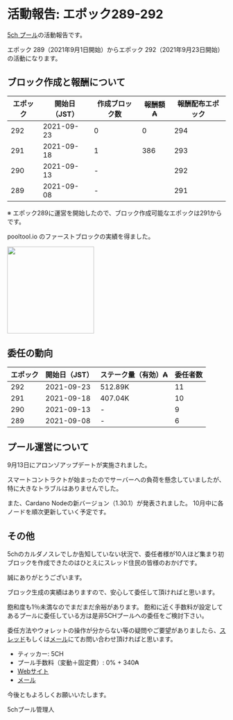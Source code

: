 # 活動報告: エポック289-292

[5ch プール](https://www.5chpool.net/)の活動報告です。

エポック 289（2021年9月1日開始）からエポック 292（2021年9月23日開始）の活動になります。

## ブロック作成と報酬について

| エポック | 開始日（JST） | 作成ブロック数 | 報酬額 ₳ | 報酬配布エポック |
|----------|---------------|----------------|----------|------------------|
| 292      | 2021-09-23    | 0              | 0        | 294              |
| 291      | 2021-09-18    | 1              | 386      | 293              |
| 290      | 2021-09-13    | -              |          | 292              |
| 289      | 2021-09-08    | -              |          | 291              |

※ エポック289に運営を開始したので、ブロック作成可能なエポックは291からです。

pooltool.io のファーストブロックの実績を得ました。

<img src="https://pooltool.io/LIFETIME_BLOCKS_1.png" width="200">

## 委任の動向

|エポック|開始日（JST）|ステーク量（有効）₳ |委任者数|
|--|--|--|--|
|292|2021-09-23|512.89K|11|
|291|2021-09-18|407.04K|10|
|290|2021-09-13|-|9|
|289|2021-09-08|-|6|


## プール運営について

9月13日にアロンゾアップデートが実施されました。

スマートコントラクトが始まったのでサーバーへの負荷を懸念していましたが、特に大きなトラブルはありませんでした。

また、Cardano Nodeの新バージョン（1.30.1）が発表されました。
10月中に各ノードを順次更新していく予定です。

## その他

5chのカルダノスレでしか告知していない状況で、委任者様が10人ほど集まり初ブロックを作成できたのはひとえにスレッド住民の皆様のおかげです。

誠にありがとうございます。

ブロック生成の実績はありますので、安心して委任して頂ければと思います。

飽和度も1％未満なのでまだまだ余裕があります。
飽和に近く手数料が設定してあるプールに委任している方は是非5CHプールへの委任をご検討下さい。

委任方法やウォレットの操作が分からない等の疑問やご要望がありましたら、[スレッド](https://refind2ch.org/search?q=%E3%82%AB%E3%83%AB%E3%83%80%E3%83%8E)もしくは[メール](mailto:5chstakepool@gmail.com)にてお問い合わせ頂ければと思います。

- ティッカー: 5CH
- プール手数料（変動＋固定費）: 0% + 340₳
- [Webサイト](https://www.5chpool.net/)
- [メール](mailto:5chstakepool@gmail.com)

今後ともよろしくお願いいたします。

5chプール管理人
